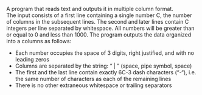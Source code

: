 A program that reads text and outputs it in multiple column format.  
The input consists of a first line containing a single number C, the number of columns in the 
subsequent lines. The second and later lines contain C integers per line separated by 
whitespace. All numbers will be greater than or equal to 0 and less than 1000. The program 
outputs the data organized into a columns as follows:  
  + Each number occupies the space of 3 digits, right justified, and with no leading zeros 
  + Columns are separated by the string: “ | ” (space, pipe symbol, space) 
  + The first and the last line contain exactly 6C-3 dash characters (“-“), i.e. the same number of characters as each of the remaining lines 
  + There is no other extraneous whitespace or trailing separators
